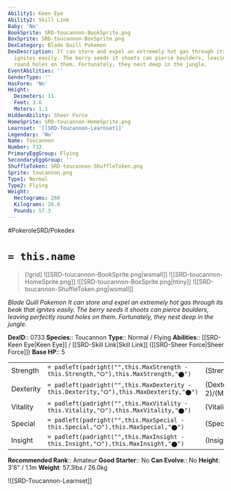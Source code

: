 ```yaml
---
Ability1: Keen Eye
Ability2: Skill Link
Baby: 'No'
BookSprite: SRD-toucannon-BookSprite.png
BoxSprite: SRD-toucannon-BoxSprite.png
DexCategory: Blade Quill Pokemon
DexDescription: It can store and expel an extremely hot gas through its beak that
  ignites easily. The berry seeds it shoots can pierce boulders, leaving perfectly
  round holes on them. Fortunately, they nest deep in the jungle.
EventAbilities: ''
GenderType: ''
HasForm: 'No'
Height:
  Deimeters: 11
  Feet: 3.6
  Meters: 1.1
HiddenAbility: Sheer Force
HomeSprite: SRD-toucannon-HomeSprite.png
Learnset: '[[SRD-Toucannon-Learnset]]'
Legendary: 'No'
Name: Toucannon
Number: 733
PrimaryEggGroup: Flying
SecondaryEggGroup: ''
ShuffleToken: SRD-toucannon-ShuffleToken.png
Sprite: toucannon.png
Type1: Normal
Type2: Flying
Weight:
  Hectograms: 260
  Kilograms: 26.0
  Pounds: 57.3
---
```


#PokeroleSRD/Pokedex

# `= this.name`

> [!grid]
> ![[SRD-toucannon-BookSprite.png|wsmall]]
> ![[SRD-toucannon-HomeSprite.png]]
> ![[SRD-toucannon-BoxSprite.png|htiny]]
> ![[SRD-toucannon-ShuffleToken.png|wsmall]]


*Blade Quill Pokemon*
*It can store and expel an extremely hot gas through its beak that ignites easily. The berry seeds it shoots can pierce boulders, leaving perfectly round holes on them. Fortunately, they nest deep in the jungle.*

**DexID**:: 0733
**Species**:: Toucannon
**Type**:: Normal / Flying
**Abilities**:: [[SRD-Keen Eye|Keen Eye]] / [[SRD-Skill Link|Skill Link]] ([[SRD-Sheer Force|Sheer Force]])
**Base HP**:: 5

|           |                                                                                        |                                          |
| --------- | -------------------------------------------------------------------------------------- | ---------------------------------------- |
| Strength  | `= padleft(padright("",this.MaxStrength - this.Strength,"⭘"),this.MaxStrength,"⬤")`    | (Strength::3)/(MaxStrength::7)   |
| Dexterity | `= padleft(padright("",this.MaxDexterity - this.Dexterity,"⭘"),this.MaxDexterity,"⬤")` | (Dexterity:: 2)/(MaxDexterity::4) |
| Vitality  | `= padleft(padright("",this.MaxVitality - this.Vitality,"⭘"),this.MaxVitality,"⬤")`    | (Vitality::2)/(MaxVitality::5)   |
| Special   | `= padleft(padright("",this.MaxSpecial - this.Special,"⭘"),this.MaxSpecial,"⬤")`       | (Special::2)/(MaxSpecial::5)     |
| Insight   | `= padleft(padright("",this.MaxInsight - this.Insight,"⭘"),this.MaxInsight,"⬤")`       | (Insight::2)/(MaxInsight::5)     |


**Recommended Rank**:: Amateur
**Good Starter**:: No
**Can Evolve**:: No
**Height**: 3'6" / 1.1m
**Weight**: 57.3lbs / 26.0kg

![[SRD-Toucannon-Learnset]]